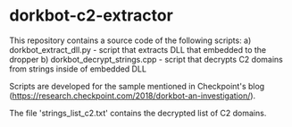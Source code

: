# dorkbot-c2-extractor

This repository contains a source code of the following scripts:
a) dorkbot_extract_dll.py - script that extracts DLL that embedded to the dropper
b) dorkbot_decrypt_strings.cpp - script that decrypts C2 domains from strings inside of embedded DLL

Scripts are developed for the sample mentioned in Checkpoint's blog (https://research.checkpoint.com/2018/dorkbot-an-investigation/).

The file 'strings_list_c2.txt' contains the decrypted list of C2 domains.
